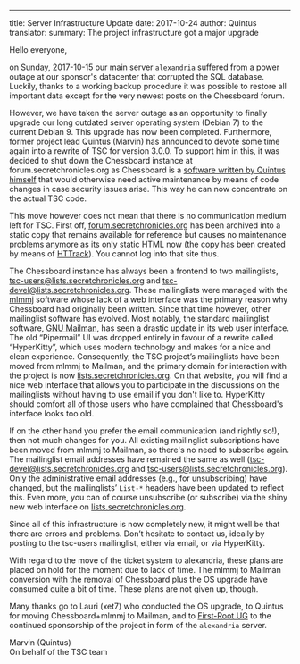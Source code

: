 ---
title: Server Infrastructure Update
date: 2017-10-24
author: Quintus
translator:
summary: The project infrastructure got a major upgrade

Hello everyone,

on Sunday, 2017-10-15 our main server `alexandria` suffered from a
power outage at our sponsor's datacenter that corrupted the SQL
database. Luckily, thanks to a working backup procedure it was
possible to restore all important data except for the very newest
posts on the Chessboard forum.

However, we have taken the server outage as an opportunity to finally
upgrade our long outdated server operating system (Debian 7) to the
current Debian 9. This upgrade has now been completed. Furthermore,
former project lead Quintus (Marvin) has announced to devote some time
again into a rewrite of TSC for version 3.0.0. To support him in this,
it was decided to shut down the Chessboard instance at
forum.secretchronicles.org as Chessboard is a [software written by
Quintus himself][1] that would otherwise need active maintenance by means
of code changes in case security issues arise. This way he can now
concentrate on the actual TSC code.

This move however does not mean that there is no communication medium
left for TSC. First off, [forum.secretchronicles.org][2] has been
archived into a static copy that remains available for reference but
causes no maintenance problems anymore as its only static HTML now
(the copy has been created by means of [HTTrack][3]). You cannot log
into that site thus.

The Chessboard instance has always been a frontend to two
mailinglists, tsc-users@lists.secretchronicles.org and
tsc-devel@lists.secretchronicles.org. These mailinglists were managed
with the [mlmmj][4] software whose lack of a web interface was the
primary reason why Chessboard had originally been written. Since that
time however, other mailinglist software has evolved. Most notably,
the standard mailinglist software, [GNU Mailman][5], has seen a
drastic update in its web user interface. The old “Pipermail” UI was
dropped entirely in favour of a rewrite called “HyperKitty”, which
uses modern technology and makes for a nice and clean
experience. Consequently, the TSC project’s mailinglists have been
moved from mlmmj to Mailman, and the primary domain for interaction
with the project is now [lists.secretchronicles.org][6]. On that
website, you will find a nice web interface that allows you to
participate in the discussions on the mailinglists without having to
use email if you don't like to. HyperKitty should comfort all of those
users who have complained that Chessboard's interface looks too old.

If on the other hand you prefer the email communication (and rightly
so!), then not much changes for you. All existing mailinglist
subscriptions have been moved from mlmmj to Mailman, so there's no
need to subscribe again. The mailinglist email addresses have remained
the same as well (tsc-devel@lists.secretchronicles.org and
tsc-users@lists.secretchronicles.org). Only the administrative email
addresses (e.g., for unsubscribing) have changed, but the mailinglists’
`List-*` headers have been updated to reflect this. Even more, you can
of course unsubscribe (or subscribe) via the shiny new web interface
on [lists.secretchronicles.org][6].

Since all of this infrastructure is now completely new, it might well
be that there are errors and problems. Don’t hesitate to contact us,
ideally by posting to the tsc-users mailinglist, either via email, or
via HyperKitty.

With regard to the move of the ticket system to alexandria,
these plans are placed on hold for the moment due to lack of time. The
mlmmj to Mailman conversion with the removal of Chessboard plus the OS
upgrade have consumed quite a bit of time. These plans are not given
up, though.

Many thanks go to Lauri (xet7) who conducted the OS upgrade, to
Quintus for moving Chessboard+mlmmj to Mailman, and to [First-Root
UG][7] to the continued sponsorship of the project in form of the
`alexandria` server.

Marvin (Quintus)<br/>
On behalf of the TSC team

[1]: https://github.com/Quintus/chessboard
[2]: https://forum.secretchronicles.org/
[3]: http://www.httrack.com/
[4]: http://mlmmj.org/
[5]: http://list.org/
[6]: https://lists.secretchronicles.org/
[7]: http://first-root.com/
